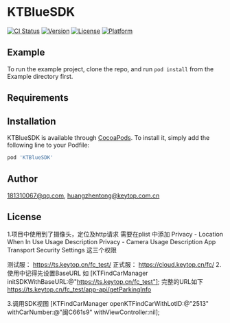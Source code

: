 # KTBlueSDK

[![CI Status](https://img.shields.io/travis/181310067@qq.com/KTBlueSDK.svg?style=flat)](https://travis-ci.org/181310067@qq.com/KTBlueSDK)
[![Version](https://img.shields.io/cocoapods/v/KTBlueSDK.svg?style=flat)](https://cocoapods.org/pods/KTBlueSDK)
[![License](https://img.shields.io/cocoapods/l/KTBlueSDK.svg?style=flat)](https://cocoapods.org/pods/KTBlueSDK)
[![Platform](https://img.shields.io/cocoapods/p/KTBlueSDK.svg?style=flat)](https://cocoapods.org/pods/KTBlueSDK)

## Example

To run the example project, clone the repo, and run `pod install` from the Example directory first.

## Requirements

## Installation

KTBlueSDK is available through [CocoaPods](https://cocoapods.org). To install
it, simply add the following line to your Podfile:

```ruby
pod 'KTBlueSDK'
```

## Author

181310067@qq.com, huangzhentong@keytop.com.cn

## License

1.项目中使用到了摄像头，定位及http请求
需要在plist 中添加 Privacy - Location When In Use Usage Description
Privacy - Camera Usage Description
App Transport Security Settings
这三个权限

测试服： https://ts.keytop.cn/fc_test/
正式服： https://cloud.keytop.cn/fc/
2.使用中记得先设置BaseURL 如
[KTFindCarManager initSDKWithBaseURL:@"https://ts.keytop.cn/fc_test"];
完整的URL如下
https://ts.keytop.cn/fc_test/app-api/getParkingInfo

3.调用SDK视图
 [KTFindCarManager openKTFindCarWithLotID:@"2513" withCarNumber:@"闽C661s9" withViewController:nil];


